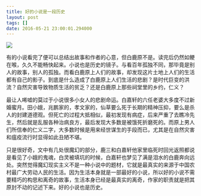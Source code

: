 ```yaml
---
title: 好的小说是一段历史
layout: post
tags: []
date: 2016-05-21 23:00:01.294000
---
```

![]({{site.cdnurl}}/yinshui/assets/images/posts/2016/05/---.jpg)

有的小说看完了便可以总结出故事和作者的心意，但白鹿原不是。读完后仍然如鲠在喉，久久不能畅快起来。小说也是历史的镜子。与看百年孤独不同，那毕竟是别人的故事，别人的孤独。而看白鹿原上人们的故事，却发现这片土地上人们的生活都有自己的影子。到底是什么造成了白鹿原上人们生活的悲剧？是时代巨变的洪流？自然灾害导致物质生活的贫乏？还是白鹿原上那些祠堂里的乡约，仁义？

最让人唏嘘的莫过于小说很多小女人的悲剧命运。白嘉轩的六任老婆大多度不过新婚蜜月。田小娥，兆鹏家的，孝文家的，仙草要么死于长期的精神压抑，要么是杀人的封建道德观。但死亡的过程大抵相似，最初发现有病症，后来严重了去瞧冷先生，然后就是乱服各种治病良方，最后发现大多数是被饿死折磨死的。而原上男人们所信奉的仁义二字，大多数时候是用来经世谋生的手段而已，尤其是在自然灾害和瘟疫流行时显得如此丑陋不堪。

只是很好奇，文中有几处很魔幻的部分，鹿三和白嘉轩他家里临死时回光返照都说是看见了小娥的鬼魂，白灵被填坑的时候，白嘉轩也梦见了满是泪水的白鹿奔向远处。突然觉得魔幻现实主义不是一种小说中的题材，它就是最真实的来源于中国农村最广大劳动人民的生活。因为生活本身就是一部最好的小说，所以好的小说不需要精巧的构思和离奇的故事，生活本身已经是最真实的离奇，作家的职责就是把其原封不动的记述下来。好的小说也是历史。
